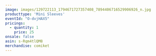 ```yaml
---
image: images/129722113_1794671727357408_7894406716529906926_n.jpg
producttype: 'Mini Sleeves'
eventId: "O-dvjHAX5"
pricings:
  - quantity: 1
    price: 25
onsale: false
asin: s-Rqm4tlQM8
merchandise: comiket
---
```

